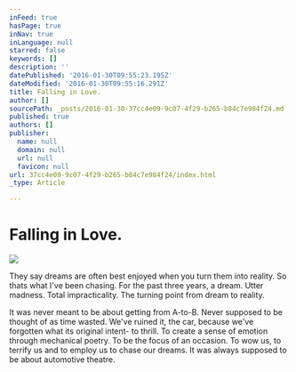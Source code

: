 ```yaml
---
inFeed: true
hasPage: true
inNav: true
inLanguage: null
starred: false
keywords: []
description: ''
datePublished: '2016-01-30T09:55:23.195Z'
dateModified: '2016-01-30T09:55:16.291Z'
title: Falling in Love.
author: []
sourcePath: _posts/2016-01-30-37cc4e09-9c07-4f29-b265-b84c7e984f24.md
published: true
authors: []
publisher:
  name: null
  domain: null
  url: null
  favicon: null
url: 37cc4e09-9c07-4f29-b265-b84c7e984f24/index.html
_type: Article

---
```

# Falling in Love.
![](https://the-grid-user-content.s3-us-west-2.amazonaws.com/6a649640-021d-4385-b109-8242535cb405.jpg)

They say dreams are often best enjoyed when you turn them into reality. So thats what I've been chasing. For the past three years, a dream. Utter madness. Total impracticality. The turning point from dream to reality. 

It was never meant to be about getting from A-to-B. Never supposed to be thought of as time wasted. We've ruined it, the car, because we've forgotten what its original intent- to thrill. To create a sense of emotion through mechanical poetry. To be the focus of an occasion. To wow us, to terrify us and to employ us to chase our dreams. It was always supposed to be about automotive theatre.